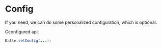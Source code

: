 # Config

If you need, we can do some personalized configuration, which is optional.

Cconfigured api:
```java
Kalle.setConfig(...);
```